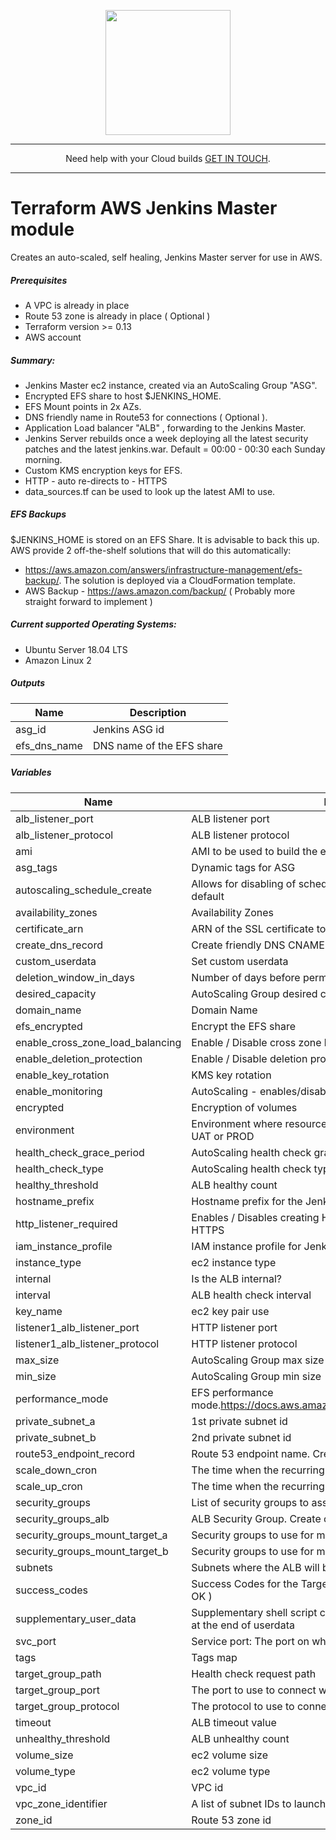 <p align="center">
  <a href="https://www.cloud42.io/" target="_blank" rel="Homepage">
  <img width="200" height="200" src="https://www.cloud42.io/wp-content/uploads/2020/01/transparent_small.png">
  </a>
</p>

---
<p align="center">Need help with your Cloud builds <a href="https://www.cloud42.io/contact/" target="_blank" rel="ContactUS">GET IN TOUCH</a>.</p>

---
# Terraform AWS Jenkins Master module

Creates an auto-scaled, self healing, Jenkins Master server for use in AWS.  

##### Prerequisites

 * A VPC is already in place
 * Route 53 zone is already in place ( Optional )
 * Terraform version >= 0.13
 * AWS account

##### Summary:

 * Jenkins Master ec2 instance, created via an AutoScaling Group "ASG".
 * Encrypted EFS share to host $JENKINS_HOME.
 * EFS Mount points in 2x AZs.
 * DNS friendly name in Route53 for connections ( Optional ).
 * Application Load balancer "ALB" , forwarding to the Jenkins Master.
 * Jenkins Server rebuilds once a week deploying all the latest security patches and the latest jenkins.war. Default = 00:00 - 00:30 each Sunday morning.
 * Custom KMS encryption keys for EFS.
 * HTTP - auto re-directs to - HTTPS
 * data\_sources.tf can be used to look up the latest AMI to use.
 
##### EFS Backups

 $JENKINS\_HOME is stored on an EFS Share. It is advisable to back this up. AWS provide 2 off-the-shelf solutions that will do this automatically: 
 * https://aws.amazon.com/answers/infrastructure-management/efs-backup/. The solution is deployed via a CloudFormation template.
 * AWS Backup - https://aws.amazon.com/backup/ ( Probably more straight forward to implement )

##### Current supported Operating Systems:

 * Ubuntu Server 18.04 LTS
 * Amazon Linux 2

##### Outputs

| Name | Description |
|------|-------------|
| asg\_id | Jenkins ASG id |
| efs\_dns\_name | DNS name of the EFS share |

##### Variables

| Name | Description | Default | Required |
|------|-------------|---------|:--------:|
| alb\_listener\_port | ALB listener port | 443 | no |
| alb\_listener\_protocol | ALB listener protocol | HTTPS | no |
| ami | AMI to be used to build the ec2 instance (via launch config) | n/a | yes |
| asg\_tags | Dynamic tags for ASG | "tags need setting" | no |
| autoscaling\_schedule\_create | Allows for disabling of scheduled actions on ASG. Enabled by default | 1 | no |
| availability\_zones | Availability Zones | n/a | yes |
| certificate\_arn | ARN of the SSL certificate to use | n/a | yes |
| create\_dns\_record | Create friendly DNS CNAME | true | no |
| custom\_userdata | Set custom userdata | `""` | no |
| deletion\_window\_in\_days | Number of days before permanent removal | 30 | no |
| desired\_capacity | AutoScaling Group desired capacity | 1 | no |
| domain\_name | Domain Name | n/a | yes |
| efs\_encrypted | Encrypt the EFS share | true | no |
| enable\_cross\_zone\_load\_balancing | Enable / Disable cross zone load balancing | false | no |
| enable\_deletion\_protection | Enable / Disable deletion protection for the ALB. | false | no |
| enable\_key\_rotation | KMS key rotation | true | no |
| enable\_monitoring | AutoScaling - enables/disables detailed monitoring | false | no |
| encrypted | Encryption of volumes | true | no |
| environment | Environment where resources are being created, for example DEV, UAT or PROD | n/a | yes |
| health\_check\_grace\_period | AutoScaling health check grace period | 180 | no |
| health\_check\_type | AutoScaling health check type. EC2 or ELB | ELB | no |
| healthy\_threshold | ALB healthy count | 2 | no |
| hostname\_prefix | Hostname prefix for the Jenkins server | jenkins | no |
| http\_listener\_required | Enables / Disables creating HTTP listener. Listener auto redirects to HTTPS | true | no |
| iam\_instance\_profile | IAM instance profile for Jenkins server | null | no |
| instance\_type | ec2 instance type | t3a.medium | no |
| internal | Is the ALB internal? | false | no |
| interval | ALB health check interval | 20 | no |
| key\_name | ec2 key pair use | n/a | yes |
| listener1\_alb\_listener\_port | HTTP listener port | 80 | no |
| listener1\_alb\_listener\_protocol | HTTP listener protocol | HTTP | no |
| max\_size | AutoScaling Group max size | 1 | no |
| min\_size | AutoScaling Group min size | 1 | no |
| performance\_mode | EFS performance mode.https://docs.aws.amazon.com/efs/latest/ug/performance.html | generalPurpose | no |
| private\_subnet\_a | 1st private subnet id | n/a | yes |
| private\_subnet\_b | 2nd private subnet id | n/a | yes |
| route53\_endpoint\_record | Route 53 endpoint name. Creates route53\_endpoint\_record | jenkins | no |
| scale\_down\_cron | The time when the recurring scale down action start.Cron format | `"0 0 * * SUN"` | no |
| scale\_up\_cron | The time when the recurring scale up action start.Cron format | `"30 0 * * SUN"` | no |
| security\_groups | List of security groups to assign to the ec2 instance | n/a | yes |
| security\_groups\_alb | ALB Security Group. Create outside of module and pass in | n/a | yes |
| security\_groups\_mount\_target\_a | Security groups to use for mount target subnet a | n/a | yes |
| security\_groups\_mount\_target\_b | Security groups to use for mount target subnet b | n/a | yes |
| subnets | Subnets where the ALB will be placed | n/a | yes |
| success\_codes | Success Codes for the Target Group Health Checks. Default is 200 ( OK ) | 200 | no |
| supplementary\_user\_data | Supplementary shell script commands for adding to user data.Runs at the end of userdata | `"#supplementary_user_data"` | no |
| svc\_port | Service port: The port on which targets receive traffic. | 8080 | no |
| tags | Tags map | {} | no |
| target\_group\_path | Health check request path | `"/"` | no |
| target\_group\_port | The port to use to connect with the target | 8080 | no |
| target\_group\_protocol | The protocol to use to connect to the target | HTTP | no |
| timeout | ALB timeout value | 5 | no |
| unhealthy\_threshold | ALB unhealthy count | 10 | no |
| volume\_size | ec2 volume size | 30 | no |
| volume\_type | ec2 volume type | gp2 | no |
| vpc\_id | VPC id | n/a | yes |
| vpc\_zone\_identifier | A list of subnet IDs to launch AutoScaling resources in. | n/a | yes |
| zone\_id | Route 53 zone id | null | no |

